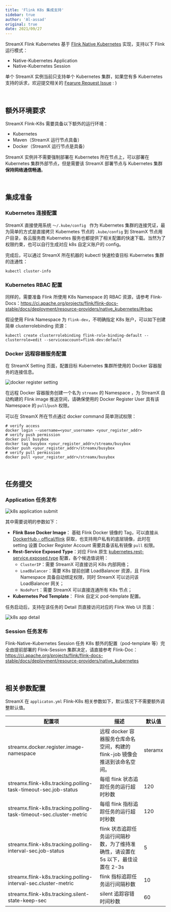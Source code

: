 ```yaml
---
title: 'Flink K8s 集成支持'
sidebar: true
author: 'Al-assad'
original: true
date: 2021/09/27
---
```


StreamX Flink Kubernetes 基于 [Flink Native Kubernetes](https://ci.apache.org/projects/flink/flink-docs-stable/docs/deployment/resource-providers/native_kubernetes/) 实现，支持以下 Flink 运行模式：

* Native-Kubernetes Application
* Native-Kubernetes Session

单个 StreamX 实例当前只支持单个 Kubernetes 集群，如果您有多 Kubernetes 支持的诉求，欢迎提交相关的 [Fearure Request Issue](https://github.com/streamxhub/streamx/issues) : )

<br/>

## 额外环境要求

StreamX Flink-K8s 需要具备以下额外的运行环境：

* Kubernetes
* Maven（StreamX 运行节点具备）
* Docker（StreamX 运行节点是具备）

StreamX 实例并不需要强制部署在 Kubernetes 所在节点上，可以部署在 Kubernetes 集群外部节点，但是需要该 StreamX 部署节点与 Kubernetes 集群**保持网络通信畅通**。

<br/>


## 集成准备

### Kubernetes 连接配置

StreamX 直接使用系统 `～/.kube/config ` 作为 Kubernetes 集群的连接凭证，最为简单的方式是直接拷贝 Kubernetes 节点的 `.kube/config` 到 StreamX 节点用户目录，各云服务商 Kubernetes 服务也都提供了相关配置的快速下载。当然为了权限约束，也可以自行生成对应 k8s 自定义账户的 config。

完成后，可以通过 StreamX 所在机器的 kubectl 快速检查目标 Kubernetes 集群的连通性：

```shell
kubectl cluster-info
```

### Kubernetes RBAC 配置

同样的，需要准备 Flink 所使用 K8s Namespace 的 RBAC 资源，请参考 Flink-Docs：https://ci.apache.org/projects/flink/flink-docs-stable/docs/deployment/resource-providers/native_kubernetes/#rbac

假设使用 Flink Namespace 为 `flink-dev`，不明确指定 K8s 账户，可以如下创建简单 clusterrolebinding 资源：

```
kubectl create clusterrolebinding flink-role-binding-default --clusterrole=edit --serviceaccount=flink-dev:default
```

### Docker 远程容器服务配置

在 StreamX Setting 页面，配置目标 Kubernetes 集群所使用的 Docker 容器服务的连接信息。

![docker register setting](/streamx-docs/assets/img/doc-img/docker_register_setting.png)

在远程 Docker 容器服务创建一个名为 `streamx` 的 Namespace ，为 StreamX 自动构建的 Flink image 推送空间，请确保使用的 Docker Register User 具有该  Namespace 的 `pull`/`push` 权限。

可以在 StreamX 所在节点通过 docker command 简单测试权限：

```shell
# verify access
docker login --username=<your_username> <your_register_addr>
# verify push permission
docker pull busybox
docker tag busybox <your_register_addr>/streamx/busybox
docker push <your_register_addr>/streamx/busybox
# verify pull permission
docker pull <your_register_addr>/streamx/busybox
```

<br/>

## 任务提交

### Application 任务发布

![k8s application submit](/streamx-docs/assets/img/doc-img/k8s_application_submit.png)

其中需要说明的参数如下：

* **Flink Base Docker Image**： 基础 Flink Docker 镜像的 Tag，可以直接从 [DockerHub - offical/flink](https://hub.docker.com/_/flink) 获取，也支持用户私有的底层镜像，此时在 setting 设置 Docker Register Account 需要具备该私有镜像 	`pull` 权限。
* **Rest-Service Exposed Type**：对应 Flink 原生 [kubernetes.rest-service.exposed.type](https://ci.apache.org/projects/flink/flink-docs-stable/docs/deployment/config/#kubernetes) 配置，各个候选值说明：
  * `ClusterIP`：需要 StreamX 可直接访问 K8s 内部网络；
  * `LoadBalancer`：需要 K8s 提前创建 LoadBalancer 资源，且 Flink Namespace 具备自动绑定权限，同时 StreamX 可以访问该 LoadBalancer 网关；
  * `NodePort`：需要 StreamX 可以直接连通所有 K8s 节点；
* **Kubernetes Pod Template**： Flink 自定义 pod-template 配置。

任务启动后，支持在该任务的 Detail 页直接访问对应的 Flink Web UI 页面：

![k8s app detail](/streamx-docs/assets/img/doc-img/k8s_app_detail.png)

### Session 任务发布

Flink-Native-Kubernetes Session 任务 K8s 额外的配置（pod-template 等）完全由提前部署的 Flink-Session 集群决定，请直接参考 Flink-Doc：https://ci.apache.org/projects/flink/flink-docs-stable/docs/deployment/resource-providers/native_kubernetes

<br/>

## 相关参数配置

StreamX 在 `applicaton.yml`  Flink-K8s 相关参数如下，默认情况下不需要额外调整默认值。

| 配置项                                                       | 描述                                                         | 默认值  |
| ------------------------------------------------------------ | ------------------------------------------------------------ | ------- |
| streamx.docker.register.image-namespace                      | 远程 docker 容器服务仓库命名空间，构建的 flink-job 镜像会推送到该命名空间。 | steramx |
| streamx.flink-k8s.tracking.polling-task-timeout-sec.job-status | 每组 flink 状态追踪任务的运行超时秒数                        | 120     |
| streamx.flink-k8s.tracking.polling-task-timeout-sec.cluster-metric | 每组 flink 指标追踪任务的运行超时秒数                        | 120     |
| streamx.flink-k8s.tracking.polling-interval-sec.job-status   | flink 状态追踪任务运行间隔秒数，为了维持准确性，请设置在 5s 以下，最佳设置在 2-3s | 5       |
| streamx.flink-k8s.tracking.polling-interval-sec.cluster-metric | flink 指标追踪任务运行间隔秒数                               | 10      |
| streamx.flink-k8s.tracking.silent-state-keep-sec             | silent 追踪容错时间秒数                                      | 60      |

